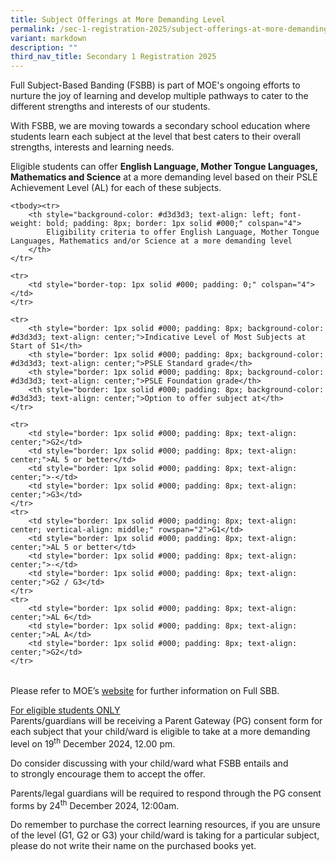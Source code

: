 ```yaml
---
title: Subject Offerings at More Demanding Level
permalink: /sec-1-registration-2025/subject-offerings-at-more-demanding-level/
variant: markdown
description: ""
third_nav_title: Secondary 1 Registration 2025
---
```

<p>Full Subject-Based Banding (FSBB) is part of MOE's ongoing efforts to
nurture the joy of learning and develop multiple pathways to cater to the
different strengths and interests of our students.</p>
<p>With FSBB, we are moving towards a secondary school education where students
learn each subject at the level that best caters to their overall strengths,
interests and learning needs.</p>
<p>Eligible students can offer&nbsp;<strong>English Language, Mother Tongue Languages, Mathematics and Science</strong>&nbsp;at
a more demanding level based on their PSLE Achievement Level (AL) for each
of these subjects.</p>
<p></p>

<table style="border-collapse: collapse; width: 100%; font-family: Arial, sans-serif;">
    
    <tbody><tr>
        <th style="background-color: #d3d3d3; text-align: left; font-weight: bold; padding: 8px; border: 1px solid #000;" colspan="4">
            Eligibility criteria to offer English Language, Mother Tongue Languages, Mathematics and/or Science at a more demanding level
        </th>
    </tr>
    
    <tr>
        <td style="border-top: 1px solid #000; padding: 0;" colspan="4"></td>
    </tr>
    
    <tr>
        <th style="border: 1px solid #000; padding: 8px; background-color: #d3d3d3; text-align: center;">Indicative Level of Most Subjects at Start of S1</th>
        <th style="border: 1px solid #000; padding: 8px; background-color: #d3d3d3; text-align: center;">PSLE Standard grade</th>
        <th style="border: 1px solid #000; padding: 8px; background-color: #d3d3d3; text-align: center;">PSLE Foundation grade</th>
        <th style="border: 1px solid #000; padding: 8px; background-color: #d3d3d3; text-align: center;">Option to offer subject at</th>
    </tr>
    
    <tr>
        <td style="border: 1px solid #000; padding: 8px; text-align: center;">G2</td>
        <td style="border: 1px solid #000; padding: 8px; text-align: center;">AL 5 or better</td>
        <td style="border: 1px solid #000; padding: 8px; text-align: center;">-</td>
        <td style="border: 1px solid #000; padding: 8px; text-align: center;">G3</td>
    </tr>
    <tr>
        <td style="border: 1px solid #000; padding: 8px; text-align: center; vertical-align: middle;" rowspan="2">G1</td>
        <td style="border: 1px solid #000; padding: 8px; text-align: center;">AL 5 or better</td>
        <td style="border: 1px solid #000; padding: 8px; text-align: center;">-</td>
        <td style="border: 1px solid #000; padding: 8px; text-align: center;">G2 / G3</td>
    </tr>
    <tr>
        <td style="border: 1px solid #000; padding: 8px; text-align: center;">AL 6</td>
        <td style="border: 1px solid #000; padding: 8px; text-align: center;">AL A</td>
        <td style="border: 1px solid #000; padding: 8px; text-align: center;">G2</td>
    </tr>
</tbody></table>


<p></p>
<p>Please refer to MOE’s <a href="https://www.moe.gov.sg/microsites/psle-fsbb/full-subject-based-banding/main.html" rel="noopener noreferrer nofollow" target="_blank">website</a> for
further information on Full SBB.</p>
<p><u>For eligible students ONLY</u>
<br>Parents/guardians will be receiving a&nbsp;Parent Gateway (PG) consent
form&nbsp;for each subject&nbsp;that your child/ward is eligible to take
at a more demanding level on&nbsp;19<sup>th</sup> December 2024, 12.00 pm.&nbsp;</p>
<p>Do&nbsp;consider discussing with your&nbsp;child/ward&nbsp;what FSBB entails
and to&nbsp;strongly encourage them to accept the offer.&nbsp;</p>
<p>Parents/legal guardians will be required to respond through the PG consent
forms by&nbsp;24<sup>th</sup> December 2024, 12:00am.</p>
<p>Do remember to purchase the correct learning resources, if you are unsure
of the level (G1, G2 or G3) your child/ward is taking for a particular
subject, please do not write their name on the purchased books yet.</p>